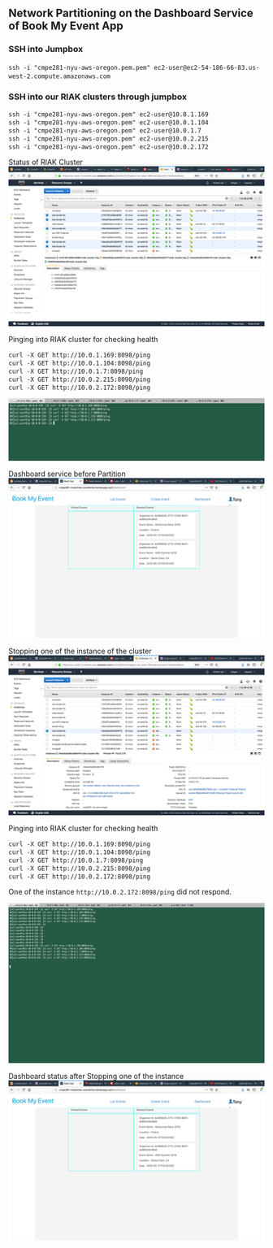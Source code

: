 ## Network Partitioning on the Dashboard Service of Book My Event App

### SSH into Jumpbox
`ssh -i "cmpe281-nyu-aws-oregon.pem.pem" ec2-user@ec2-54-186-66-83.us-west-2.compute.amazonaws.com`

### SSH into our RIAK clusters through jumpbox
```
ssh -i "cmpe281-nyu-aws-oregon.pem" ec2-user@10.0.1.169
ssh -i "cmpe281-nyu-aws-oregon.pem" ec2-user@10.0.1.104
ssh -i "cmpe281-nyu-aws-oregon.pem" ec2-user@10.0.1.7
ssh -i "cmpe281-nyu-aws-oregon.pem" ec2-user@10.0.2.215
ssh -i "cmpe281-nyu-aws-oregon.pem" ec2-user@10.0.2.172
```

Status of RIAK Cluster
![RIAK clusters](images/riak-network-partition/1.png)

Pinging into RIAK cluster for checking health
```
curl -X GET http://10.0.1.169:8098/ping
curl -X GET http://10.0.1.104:8098/ping
curl -X GET http://10.0.1.7:8098/ping
curl -X GET http://10.0.2.215:8098/ping
curl -X GET http://10.0.2.172:8098/ping
```
![Health check](images/riak-network-partition/2.png)

Dashboard service before Partition
![Dashboard service before Partition](images/riak-network-partition/3.png)

Stopping one of the instance of the cluster
![Stopping on instance](images/riak-network-partition/4.png)

Pinging into RIAK cluster for checking health
```
curl -X GET http://10.0.1.169:8098/ping
curl -X GET http://10.0.1.104:8098/ping
curl -X GET http://10.0.1.7:8098/ping
curl -X GET http://10.0.2.215:8098/ping
curl -X GET http://10.0.2.172:8098/ping
```
One of the instance `http://10.0.2.172:8098/ping` did not respond.

![Status](images/riak-network-partition/5.png)

Dashboard status after Stopping one of the instance
![Dashboard Status](images/riak-network-partition/6.png)



